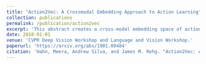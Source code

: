 ```yaml
---
title: "Action2Vec: A Crossmodal Embedding Approach to Action Learning"
collection: publications
permalink: /publication/action2vec
excerpt: 'This abstract creates a cross-modal embedding space of actions in videos and verbs.'
date: 2018-01-01
venue: 'CVPR Deep Vision Workshop and Language and Vision Workshop.'
paperurl: 'https://arxiv.org/abs/1901.00484'
citation: 'Hahn, Meera, Andrew Silva, and James M. Rehg. "Action2Vec: A Crossmodal Embedding Approach to Action Learning." arXiv preprint arXiv:1901.00484 (2019).'
---
```

